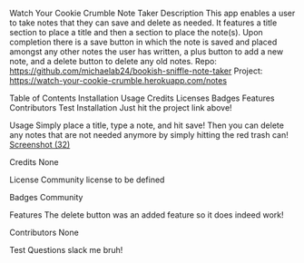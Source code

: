 Watch Your Cookie Crumble Note Taker
Description
This app enables a user to take notes that they can save and delete as needed. It features a title section to place a title and then a section to place the note(s). Upon completion there is a save button in which the note is saved and placed amongst any other notes the user has written, a plus button to add a new note, and a delete button to delete any old notes. Repo: https://github.com/michaelab24/bookish-sniffle-note-taker Project: https://watch-your-cookie-crumble.herokuapp.com/notes

Table of Contents
Installation
Usage
Credits
Licenses
Badges
Features
Contributors
Test
Installation
Just hit the project link above!

Usage
Simply place a title, type a note, and hit save! Then you can delete any notes that are not needed anymore by simply hitting the red trash can!
[Screenshot (32)](https://user-images.githubusercontent.com/81343536/124401217-b2335300-dced-11eb-8449-1f6f412bd44b.png)

Credits
None

License
Community license to be defined

Badges
Community

Features
The delete button was an added feature so it does indeed work!

Contributors
None

Test
Questions
slack me bruh!
